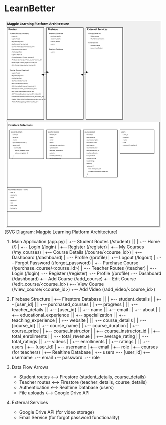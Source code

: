 # LearnBetter

<img align="right" src="images/svgviewer-output.svg" alt="Alt text">


[SVG Diagram: Magpie Learning Platform Architecture]

1. Main Application (app.py)
   |
   +-- Student Routes (/student)
   |   |
   |   +-- Home (/)
   |   +-- Login (/login)
   |   +-- Register (/register)
   |   +-- My Courses (/my_courses)
   |   +-- Course Details (/course/<course_id>)
   |   +-- Dashboard (/dashboard)
   |   +-- Profile (/profile)
   |   +-- Logout (/logout)
   |   +-- Forgot Password (/forgot_password)
   |   +-- Purchase Course (/purchase_course/<course_id>)
   |
   +-- Teacher Routes (/teacher)
       |
       +-- Login (/login)
       +-- Register (/register)
       +-- Profile (/profile)
       +-- Dashboard (/dashboard)
       +-- Add Course (/add_course)
       +-- Edit Course (/edit_course/<course_id>)
       +-- View Course (/view_course/<course_id>)
       +-- Add Video (/add_video/<course_id>)

2. Firebase Structure
   |
   +-- Firestore Database
   |   |
   |   +-- student_details
   |   |   +-- [user_id]
   |   |       +-- purchased_courses
   |   |       +-- progress
   |   |
   |   +-- teacher_details
   |   |   +-- [user_id]
   |   |       +-- name
   |   |       +-- email
   |   |       +-- about
   |   |       +-- educational_experience
   |   |       +-- specialization
   |   |       +-- teaching_experience
   |   |       +-- website
   |   |
   |   +-- course_details
   |   |   +-- [course_id]
   |   |       +-- course_name
   |   |       +-- course_duration
   |   |       +-- course_price
   |   |       +-- course_instructor
   |   |       +-- course_instructor_id
   |   |       +-- total_enrollments
   |   |       +-- total_revenue
   |   |       +-- average_rating
   |   |       +-- total_ratings
   |   |       +-- videos
   |   |       +-- enrollments
   |   |       +-- ratings
   |   |
   |   +-- users
   |       +-- [user_id]
   |           +-- username
   |           +-- email
   |           +-- role
   |           +-- courses (for teachers)
   |
   +-- Realtime Database
       |
       +-- users
           +-- [user_id]
               +-- username
               +-- email
               +-- password
               +-- role

3. Data Flow Arrows
   - Student routes <--> Firestore (student_details, course_details)
   - Teacher routes <--> Firestore (teacher_details, course_details)
   - Authentication <--> Realtime Database (users)
   - File uploads <--> Google Drive API

4. External Services
   - Google Drive API (for video storage)
   - Email Service (for forgot password functionality)
